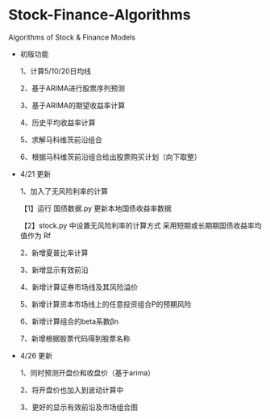 # Stock-Finance-Algorithms
Algorithms of Stock &amp; Finance Models

* 初版功能

  1、计算5/10/20日均线

  2、基于ARIMA进行股票序列预测

  3、基于ARIMA的期望收益率计算

  4、历史平均收益率计算

  5、求解马科维茨前沿组合

  6、根据马科维茨前沿组合给出股票购买计划（向下取整）

* 4/21 更新

  1、加入了无风险利率的计算

  【1】运行 国债数据.py 更新本地国债收益率数据

  【2】stock.py 中设置无风险利率的计算方式 采用短期或长期期国债收益率均值作为 Rf

  2、新增夏普比率计算
  
  3、新增显示有效前沿
  
  4、新增计算证券市场线及其风险溢价
  
  5、新增计算资本市场线上的任意投资组合P的预期风险 
  
  6、新增计算组合的beta系数βn
  
  7、新增根据股票代码得到股票名称
  
* 4/26 更新

  1、同时预测开盘价和收盘价（基于arima）

  2、将开盘价也加入到波动计算中

  3、更好的显示有效前沿及市场组合图

  

